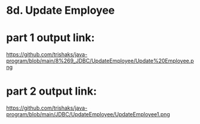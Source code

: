 # 8d. Update Employee
# part 1 output link:
https://github.com/trishaks/java-program/blob/main/8%269_JDBC/UpdateEmployee/Update%20Employee.png
# part 2 output link:
https://github.com/trishaks/java-program/blob/main/JDBC/UpdateEmployee/UpdateEmployee1.png


